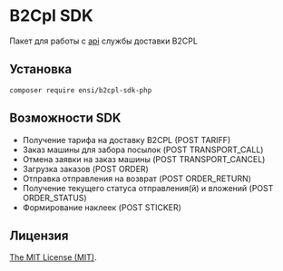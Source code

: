 # B2Cpl SDK

Пакет для работы с [api](https://api.b2cpl.ru/services/docs/api_b2cpl.pdf) службы доставки B2CPL

## Установка

`composer require ensi/b2cpl-sdk-php`

## Возможности SDK

- Получение тарифа на доставку B2CPL (POST TARIFF)
- Заказ машины для забора посылок (POST TRANSPORT_CALL)
- Отмена заявки на заказ машины (POST TRANSPORT_CANCEL)
- Загрузка заказов (POST ORDER)
- Отправка отправления на возврат (POST ORDER_RETURN)
- Получение текущего статуса отправления(й) и вложений (POST ORDER_STATUS)
- Формирование наклеек (POST STICKER)

## Лицензия

[The MIT License (MIT)](LICENSE.md).